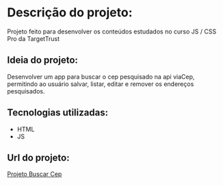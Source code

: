 # Descrição do projeto:
Projeto feito para desenvolver os conteúdos estudados no curso JS / CSS Pro da TargetTrust

## Ideia do projeto:
Desenvolver um app para buscar o cep pesquisado na api viaCep, permitindo ao usuário salvar, listar, editar e remover os endereços pesquisados.

## Tecnologias utilizadas:
* HTML
* JS

## Url do projeto:
[Projeto Buscar Cep](https://iorgama.github.io/projeto-buscar-cep/)
